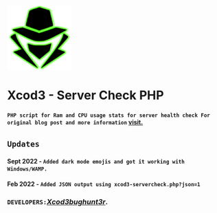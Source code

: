 <p align="left"><a href="https://www.itsecurity.id/"><img height="150" title="Xcod3bughunt3r" src="0011.png"/></a></p>

# Xcod3 - Server Check PHP
#### ``PHP script for Ram and CPU usage stats for server health check For original blog post and more information`` **[visit.](https://jamesbachini.com/ram-cpu-usage-php-script/)**
## `Updates`
#### Sept 2022 - ``Added dark mode emojis and got it working with Windows/WAMP.``
#### Feb 2022 - ``Added JSON output using xcod3-servercheck.php?json=1``
### ``DEVELOPERS:``*[Xcod3bughunt3r](https://github.com/Xcod3bughunt3r/Xcod3bughunt3r)*.